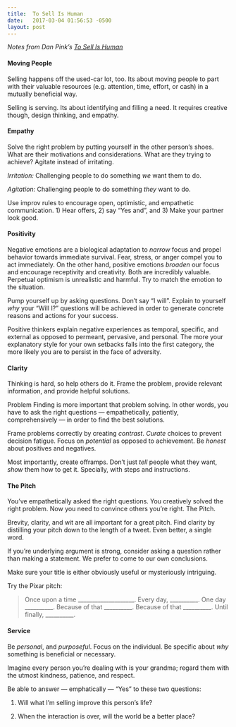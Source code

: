 ```yaml
---
title:  To Sell Is Human
date:   2017-03-04 01:56:53 -0500
layout: post
---
```


_Notes from Dan Pink’s [To Sell Is
Human](http://amzn.to/2pvL5SM)_

#### Moving People

Selling happens off the used-car lot, too. Its about moving people to part with
their valuable resources (e.g. attention, time, effort, or cash) in a mutually
beneficial way.

Selling is serving. Its about identifying and filling a need. It requires
creative though, design thinking, and empathy.

#### Empathy

Solve the right problem by putting yourself in the other person’s shoes. What
are their motivations and considerations. What are they trying to achieve?
Agitate instead of irritating.

*Irritation:* Challenging people to do something *we* want them to do.

*Agitation:* Challenging people to do something *they* want to do.

Use improv rules to encourage open, optimistic, and empathetic communication. 1)
Hear offers, 2) say “Yes and”, and 3) Make your partner look good.

#### Positivity

Negative emotions are a biological adaptation to *narrow* focus and propel
behavior towards immediate survival. Fear, stress, or anger compel you to act
immediately. On the other hand, positive emotions *broaden* our focus and
encourage receptivity and creativity. Both are incredibly valuable. Perpetual
optimism is unrealistic and harmful. Try to match the emotion to the situation.

Pump yourself up by asking questions. Don’t say “I will”. Explain to yourself
*why* your “Will I?” questions will be achieved in order to generate concrete
reasons and actions for your success.

Positive thinkers explain negative experiences as temporal, specific, and
external as opposed to permeant, pervasive, and personal. The more your
explanatory style for your own setbacks falls into the first category, the more
likely you are to persist in the face of adversity.

#### Clarity

Thinking is hard, so help others do it. Frame the problem, provide relevant
information, and provide helpful solutions.

Problem Finding is more important that problem solving. In other words, you have
to ask the right questions — empathetically, patiently, comprehensively — in
order to find the best solutions.

Frame problems correctly by creating *contrast*. *Curate* choices to prevent
decision fatigue. Focus on *potential* as opposed to achievement. Be *honest*
about positives and negatives.

Most importantly, create offramps. Don’t just *tell* people what they want,
*show* them how to get it. Specially, with steps and instructions.

#### The Pitch

You’ve empathetically asked the right questions. You creatively solved the right
problem. Now you need to convince others you’re right. The Pitch.

Brevity, clarity, and wit are all important for a great pitch. Find clarity by
distilling your pitch down to the length of a tweet. Even better, a single word.

If you’re underlying argument is strong, consider asking a question rather than
making a statement. We prefer to come to our own conclusions.

Make sure your title is either obviously useful or mysteriously intriguing.

Try the Pixar pitch:

> Once upon a time ____________________. Every day, __________. One day
> __________. Because of that __________. Because of that __________. Until
finally, __________.

#### Service

Be *personal*, and *purposeful*. Focus on the individual. Be specific about
*why* something is beneficial or necessary.

Imagine every person you’re dealing with is your grandma; regard them with the
utmost kindness, patience, and respect.

Be able to answer — emphatically — “Yes” to these two questions:

1) Will what I’m selling improve this person’s life?

2) When the interaction is over, will the world be a better place?

